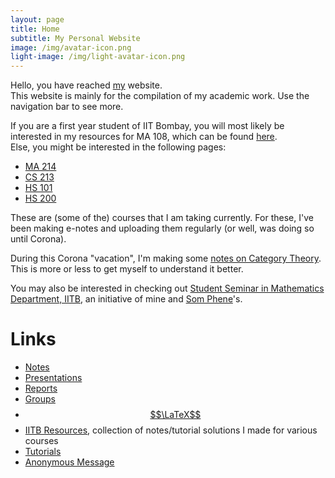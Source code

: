 ```yaml
---
layout: page
title: Home
subtitle: My Personal Website
image: /img/avatar-icon.png
light-image: /img/light-avatar-icon.png
---
```

Hello, you have reached [my](/aboutme) website.  
This website is mainly for the compilation of my academic work. Use the navigation bar to see more.  

If you are a first year student of IIT Bombay, you will most likely be interested in my resources for MA 108, which can be found [here](/tuts/ma-108/).  
Else, you might be interested in the following pages: 
* [MA 214](/notes/ma-214)
* [CS 213](/notes/cs-213)
* [HS 101](/notes/hs-101)
* [HS 200](/notes/hs-200)  

These are (some of the) courses that I am taking currently. For these, I've been making e-notes and uploading them regularly (or well, was doing so until Corona).

During this Corona "vacation", I'm making some [notes on Category Theory](/presentations/cat-theory). This is more or less to get myself to understand it better.

You may also be interested in checking out [Student Seminar in Mathematics Department, IITB](https://student-seminar-math-iitb.github.io), an initiative of mine and [Som Phene](https://somphene.github.io)'s.

# Links
* [Notes](/notes)
* [Presentations](/presentations)
* [Reports](/reports)
* [Groups](/alg/groups)
* [$$\LaTeX$$](/latex)
* [IITB Resources](/iitb-resources), collection of notes/tutorial solutions I made for various courses
* [Tutorials](/tuts)
* [Anonymous Message](https://forms.gle/faFYkmjNnevF5nBK9)